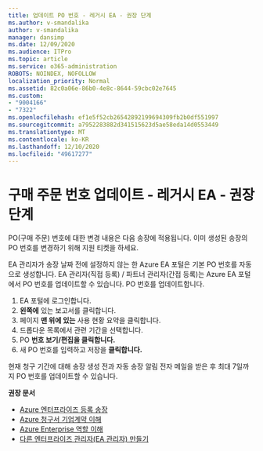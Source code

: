 ```yaml
---
title: 업데이트 PO 번호 - 레거시 EA - 권장 단계
ms.author: v-smandalika
author: v-smandalika
manager: dansimp
ms.date: 12/09/2020
ms.audience: ITPro
ms.topic: article
ms.service: o365-administration
ROBOTS: NOINDEX, NOFOLLOW
localization_priority: Normal
ms.assetid: 82c0a06e-86b0-4e8c-8644-59cbc02e7645
ms.custom:
- "9004166"
- "7322"
ms.openlocfilehash: ef1e5f52cb26542892199694309fb2b0df551997
ms.sourcegitcommit: a7952283882d341515623d5ae58eda14d0553449
ms.translationtype: MT
ms.contentlocale: ko-KR
ms.lasthandoff: 12/10/2020
ms.locfileid: "49617277"
---
```

# <a name="update-purchase-order-number---legacy-ea---recommended-steps"></a>구매 주문 번호 업데이트 - 레거시 EA - 권장 단계

PO(구매 주문) 번호에 대한 변경 내용은 다음 송장에 적용됩니다. 이미 생성된 송장의 PO 번호를 변경하기 위해 지원 티켓을 하세요. 

EA 관리자가 송장 날짜 전에 설정하지 않는 한 Azure EA 포털은 기본 PO 번호를 자동으로 생성합니다. EA 관리자(직접 등록) / 파트너 관리자(간접 등록)는 Azure EA 포털에서 PO 번호를 업데이트할 수 있습니다. PO 번호를 업데이트합니다.

1. EA 포털에 로그인합니다.
2. **왼쪽에** 있는 보고서를 클릭합니다.
3. 페이지 **맨 위에 있는** 사용 현황 요약을 클릭합니다.
4. 드롭다운 목록에서 관련 기간을 선택합니다.
5. PO **번호 보기/편집을 클릭합니다.**
6. 새 PO 번호를 입력하고 저장을 **클릭합니다.**

현재 청구 기간에 대해 송장 생성 전과 자동 송장 알림 전자 메일을 받은 후 최대 7일까지 PO 번호를 업데이트할 수 있습니다. 

**권장 문서**

- [Azure 엔터프라이즈 등록 송장](https://docs.microsoft.com/azure/cost-management-billing/manage/ea-portal-enrollment-invoices) 
- [Azure 청구서 기업계약 이해](https://docs.microsoft.com/azure/cost-management-billing/understand/review-enterprise-agreement-bill)  
- [Azure Enterprise 역할 이해](https://docs.microsoft.com/azure/cost-management-billing/manage/understand-ea-roles#add-a-new-enterprise-administrator) 
- [다른 엔터프라이즈 관리자(EA 관리자) 만들기](https://docs.microsoft.com/azure/cost-management-billing/manage/ea-portal-administration#create-another-enterprise-administrator)
